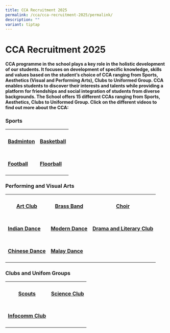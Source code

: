 ```yaml
---
title: CCA Recruitment 2025
permalink: /cca/cca-recruitment-2025/permalink/
description: ""
variant: tiptap
---
```

<h1>CCA Recruitment 2025</h1>
<p><strong>CCA programme in the school plays a key role in the holistic development of our students. It focuses on development of specific knowledge, skills and values based on the student’s choice of CCA ranging from Sports, Aesthetics (Visual and Performing Arts), Clubs to Uniformed Group. CCA enables students to discover their interests and talents while providing a platform for friendships and social integration of students from diverse backgrounds. The School offers 15 different CCAs ranging from Sports, Aesthetics, Clubs to Uniformed Group. Click on the different videos to find out more about the CCA:</strong>
</p>
<p></p>
<p></p>
<h3><strong>Sports</strong></h3>
<table style="minWidth: 50px">
<colgroup>
<col>
<col>
</colgroup>
<tbody>
<tr>
<th rowspan="1" colspan="1">
<h4><a href="https://www.youtube.com/watch?v=gpZ0_t5onkY" rel="noopener noreferrer nofollow" target="_blank">Badminton</a></h4>
<p></p>
</th>
<th rowspan="1" colspan="1">
<h4><a href="https://www.youtube.com/watch?v=BlXvHsWqYCg" rel="noopener noreferrer nofollow" target="_blank">Basketball</a></h4>
</th>
</tr>
<tr>
<td rowspan="1" colspan="1">
<h4><a href="https://www.youtube.com/watch?v=KtUsEcy0gsY" rel="noopener noreferrer nofollow" target="_blank">Football</a></h4>
<p></p>
</td>
<td rowspan="1" colspan="1">
<h4><a href="https://www.youtube.com/watch?v=60wnUowpydw" rel="noopener noreferrer nofollow" target="_blank">Floorball</a></h4>
</td>
</tr>
</tbody>
</table>
<h3><strong>Performing and Visual Arts</strong></h3>
<table style="minWidth: 75px">
<colgroup>
<col>
<col>
<col>
</colgroup>
<tbody>
<tr>
<th rowspan="1" colspan="1">
<h4><a href="https://www.youtube.com/watch?v=qXYBqkUPjUg" rel="noopener noreferrer nofollow" target="_blank">Art Club</a></h4>
</th>
<th rowspan="1" colspan="1">
<h4><a href="https://www.youtube.com/watch?v=z0wQc_nMnTE" rel="noopener noreferrer nofollow" target="_blank">Brass Band</a></h4>
</th>
<th rowspan="1" colspan="1">
<h4><a href="https://www.youtube.com/watch?v=qqsNSFNQEJo" rel="noopener noreferrer nofollow" target="_blank">Choir</a></h4>
</th>
</tr>
<tr>
<td rowspan="1" colspan="1">
<h4><a href="https://www.youtube.com/watch?v=0DaekyZNgdY" rel="noopener noreferrer nofollow" target="_blank">Indian Dance</a></h4>
</td>
<td rowspan="1" colspan="1">
<h4><a href="https://www.youtube.com/watch?v=u_PyI8IXBks" rel="noopener noreferrer nofollow" target="_blank">Modern Dance</a></h4>
</td>
<td rowspan="1" colspan="1">
<h4><a href="https://www.youtube.com/watch?v=3WAUODEdodU" rel="noopener noreferrer nofollow" target="_blank">Drama and Literary Club</a></h4>
</td>
</tr>
<tr>
<td rowspan="1" colspan="1">
<h4><a href="https://www.youtube.com/watch?v=7pOpHjqfAi0" rel="noopener noreferrer nofollow" target="_blank">Chinese Dance</a></h4>
</td>
<td rowspan="1" colspan="1">
<h4><a href="https://www.youtube.com/watch?v=xv7PJzhzkI8" rel="noopener noreferrer nofollow" target="_blank">Malay Dance</a></h4>
</td>
<td rowspan="1" colspan="1">
<p></p>
</td>
</tr>
</tbody>
</table>
<h3><strong>Clubs and Unifom Groups</strong></h3>
<table style="minWidth: 50px">
<colgroup>
<col>
<col>
</colgroup>
<tbody>
<tr>
<th rowspan="1" colspan="1">
<h4><a href="https://www.youtube.com/watch?v=tCOeRBzQ1po" rel="noopener noreferrer nofollow" target="_blank">Scouts</a></h4>
</th>
<th rowspan="1" colspan="1">
<h4><a href="https://www.youtube.com/watch?v=UXEfJh5SbOw" rel="noopener noreferrer nofollow" target="_blank">Science Club</a></h4>
</th>
</tr>
<tr>
<td rowspan="1" colspan="1">
<h4><a href="https://www.youtube.com/watch?v=CgbNKyZTn_s&amp;t=1s" rel="noopener noreferrer nofollow" target="_blank">Infocomm Club</a></h4>
</td>
<td rowspan="1" colspan="1">
<p></p>
</td>
</tr>
</tbody>
</table>
<h4></h4>
<p></p>
<h4></h4>
<p></p>